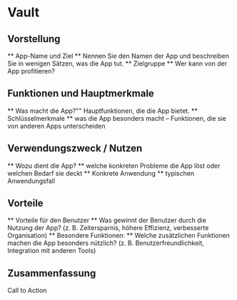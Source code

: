 <!-- source/Vault.md -->
# Vault

## Vorstellung
** App-Name und Ziel **
Nennen Sie den Namen der App und beschreiben Sie in wenigen Sätzen, was die App tut.
** Zielgruppe **
Wer kann von der App profitieren?

## Funktionen und Hauptmerkmale
** Was macht die App?""
Hauptfunktionen, die die App bietet.
** Schlüsselmerkmale **
was die App besonders macht – Funktionen, die sie von anderen Apps unterscheiden

## Verwendungszweck / Nutzen
** Wozu dient die App? **
welche konkreten Probleme die App löst oder welchen Bedarf sie deckt
** Konkrete Anwendung **
typischen Anwendungsfall

## Vorteile
** Vorteile für den Benutzer **
Was gewinnt der Benutzer durch die Nutzung der App? (z. B. Zeitersparnis, höhere Effizienz, verbesserte Organisation)
** Besondere Funktionen: **
Welche zusätzlichen Funktionen machen die App besonders nützlich? (z. B. Benutzerfreundlichkeit, Integration mit anderen Tools)

## Zusammenfassung
Call to Action
